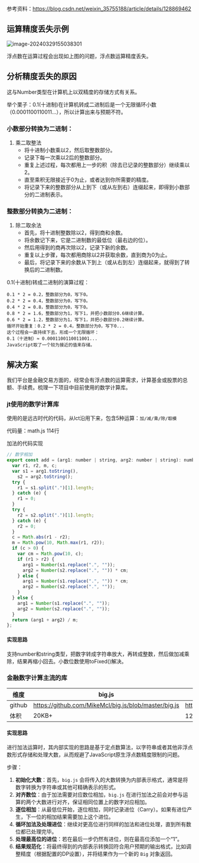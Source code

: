 参考资料：https://blog.csdn.net/weixin_35755188/article/details/128869462

## 运算精度丢失示例

![image-20240329155038301](https://totoro-imgs.oss-cn-shenzhen.aliyuncs.com/2024202403291550594.png)

浮点数在运算过程会出现如上图的问题，浮点数运算精度丢失。

## 分析精度丢失的原因

这与Number类型在计算机上以双精度的存储方式有关系。

举个栗子：0.1(十进制)在计算机转成二进制后是一个无限循环小数（0.0001100110011...），所以计算出来与预期不符。

### 小数部分转换为二进制：

1. 乘二取整法
   - 将十进制小数乘以2，然后取整数部分。
   - 记录下每一次乘以2后的整数部分。
   - 重复上述过程，每次都用上一步的积（除去已记录的整数部分）继续乘以2。
   - 直至乘积无限接近于0为止，或者达到你所需要的精度。
   - 将记录下来的整数部分从上到下（或从左到右）连缀起来，即得到小数部分的二进制表示。

### 整数部分转换为二进制：

1. 除二取余法
   - 首先，将十进制整数除以2，得到商和余数。
   - 将余数记下来，它是二进制数的最低位（最右边的位）。
   - 然后用得到的商再次除以2，记录下新的余数。
   - 重复以上步骤，每次都用商除以2并获取余数，直到商为0为止。
   - 最后，将记录下来的余数从下到上（或从右到左）连缀起来，就得到了转换后的二进制数。

0.1(十进制)转成二进制的演算过程：

```
0.1 * 2 = 0.2，整数部分为0，写下0。
0.2 * 2 = 0.4，整数部分为0，写下0。
0.4 * 2 = 0.8，整数部分为0，写下0。
0.8 * 2 = 1.6，整数部分为1，写下1，并把小数部分0.6继续计算。
0.6 * 2 = 1.2，整数部分为1，写下1，并把小数部分0.2继续计算。
循环开始重复：0.2 * 2 = 0.4，整数部分为0，写下0...
这个过程会一直持续下去，形成一个无限循环：
0.1（十进制）≈ 0.0001100110011001...
JavaScript取了一个较为接近的值来存储。
```



## 解决方案

我们平台是金融交易方面的，经常会有浮点数的运算需求，计算基金或股票的总额、手续费。梳理一下项目中目前使用的数学计算库。

### jt使用的数学计算库

使用的是远古时代的代码，从lct沿用下来，包含5种运算：`加/减/乘/除/取模`

代码量：math.js 114行

加法的代码实现

```javascript
// 数字相加
export const add = (arg1: number | string, arg2: number | string): number => {
  var r1, r2, m, c;
  var s1 = arg1.toString(),
    s2 = arg2.toString();
  try {
    r1 = s1.split(".")[1].length;
  } catch (e) {
    r1 = 0;
  }
  try {
    r2 = s2.split(".")[1].length;
  } catch (e) {
    r2 = 0;
  }
  c = Math.abs(r1 - r2);
  m = Math.pow(10, Math.max(r1, r2));
  if (c > 0) {
    var cm = Math.pow(10, c);
    if (r1 > r2) {
      arg1 = Number(s1.replace(".", ""));
      arg2 = Number(s2.replace(".", "")) * cm;
    } else {
      arg1 = Number(s1.replace(".", "")) * cm;
      arg2 = Number(s2.replace(".", ""));
    }
  } else {
    arg1 = Number(s1.replace(".", ""));
    arg2 = Number(s2.replace(".", ""));
  }
  return (arg1 + arg2) / m;
};
```



#### 实现思路

支持number和string类型，把数字转成字符串放大，再转成整数，然后做加减乘除，结果再缩小回去。小数位数使用toFixed()解决。

### 金融数字计算主流的库

| 维度   | big.js                                               | decimal.js                                                   |
| ------ | ---------------------------------------------------- | ------------------------------------------------------------ |
| github | https://github.com/MikeMcl/big.js/blob/master/big.js | https://github.com/MikeMcl/decimal.js/blob/master/decimal.js |
| 体积   | 20KB+                                                | 120KB+，有更佳丰富的方法可使用                               |



#### 实现思路

进行加法运算时，其内部实现的思路是基于定点数算法，以字符串或者其他非浮点数形式存储和处理大数，从而规避了JavaScript原生浮点数精度限制的问题。

步骤：

1. **初始化大数**：首先，`big.js` 会将传入的大数转换为内部表示格式，通常是将数字转换为字符串或其他可精确表示的形式。
2. **对齐数位**：由于加法需要对应数位相加，`big.js` 在进行加法之前会对参与运算的两个大数进行对齐，保证相同位置上的数字对应相加。
3. **逐位相加**：从最低位开始，逐位相加，同时记录进位（Carry）。如果有进位产生，下一位的相加结果需要加上这个进位。
4. **循环加法及处理进位**：继续对更高位进行同样的加法和进位处理，直到所有数位都已处理完毕。
5. **处理最高位的进位**：若在最后一步仍然有进位，则在最高位添加一个“1”。
6. **结果规范化**：将最终得到的内部表示转换回符合用户预期的输出格式，比如调整精度（根据配置的DP设置），并将结果作为一个新的 `Big` 对象返回。

